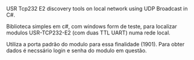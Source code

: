 USR Tcp232 E2 discovery tools on local network using UDP Broadcast in C#.

Biblioteca simples em c#, com windows form de teste, para localizar modulos USR-TCP232-E2 (com duas TTL UART) numa rede local. 

Utiliza a porta padrão do modulo para essa finalidade (1901). Para obter dados é necssário login e senha do modulo em questão. 
